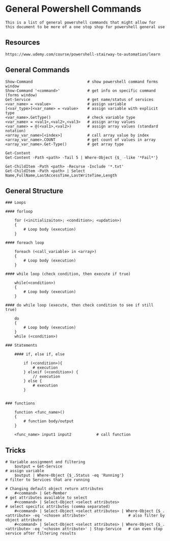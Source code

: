 # General Powershell Commands

    This is a list of general powershell commands that might allow for this document to be more of a one stop shop for powershell general use
    
## Resources

    https://www.udemy.com/course/powershell-stairway-to-automation/learn
    
## General Commands

    Show-Command                        # show powershell command forms window
    Show-Command '<command>'            # get info on specific command  (forms window)  
    Get-Service                         # get name/status of services
    <var_name> = <value>                # assign variable
    [<var_type>]<var_name> = <value>    # assign variable with explicit type
    <var_name>.GetType()                # check variable type
    <var_name> = <val1>,<val2>,<val3>   # assign array values
    <var_name> = @(<val1>,<val2>)       # assign array values (standard notation)
    <array_var_name>[<index>]           # call array value by index
    <array_var_name>.COUNT              # get count of values in array
    <array_var_name>.Get-Type()         # get array type
    
    Get-Content
    Get-Content -Path <path> -Tail 5 | Where-Object {$_ -like '*Fail*'}
    
    Get-ChildItem -Path <path> -Recurse -Include '*.txt'
    Get-ChildItem -Path <path> | Select Name,FullName,LastAccessTime,LastWriteTime,Length
    
## General Structure

    ### Loops
    
    #### forloop

        for (<initializaiton>; <condition>; <updation>)
        {
            # Loop body (execution)
        }
        
    #### foreach loop

        foreach (<call_variable> in <array>)
        {
            # Loop body (execution)
        }
    
    #### while loop (check condition, then execute if true)

        while(<condition>)
        {
            # Loop body (execution)
        }

    #### do while loop (execute, then check condition to see if still true)

        do
        {
            # Loop body (execution)
        }
        while (<condition>)
        
    ### Statements
    
        #### if, else if, else

            if (<condition>){
                # execution
            } elseif (<condition>) {
                // execution
            } else {
                # execution
            }
        
    
    ### functions
    
        function <func_name>()
        {
            # function body/output
        }

        <func_name> input1 input2           # call function
    
    
## Tricks

    # Variable assignment and filtering
        $output = Get-Service                                                                                                   # assign variable
        $output | Where-Object {$_.Status -eq 'Running'}                                                                        # filter to Services that are running
                                                                            
    # Changing default object return attributes                                                                 
        #<command> | Get-Member                                                                                                 # get attributes available to select
        #<command> | Select-Object <select attributes>                                                                          # select specific attributes (comma separated)
        #<command> | Select-Object <select attributes> | Where-Object {$_.<attribute> -eq '<chosen attribute>'                  # also filter by object attribute
        #<command> | Select-Object <select attributes> | Where-Object {$_.<attribute> -eq '<chosen attribute>' | Stop-Service   # can even stop service after filtering results